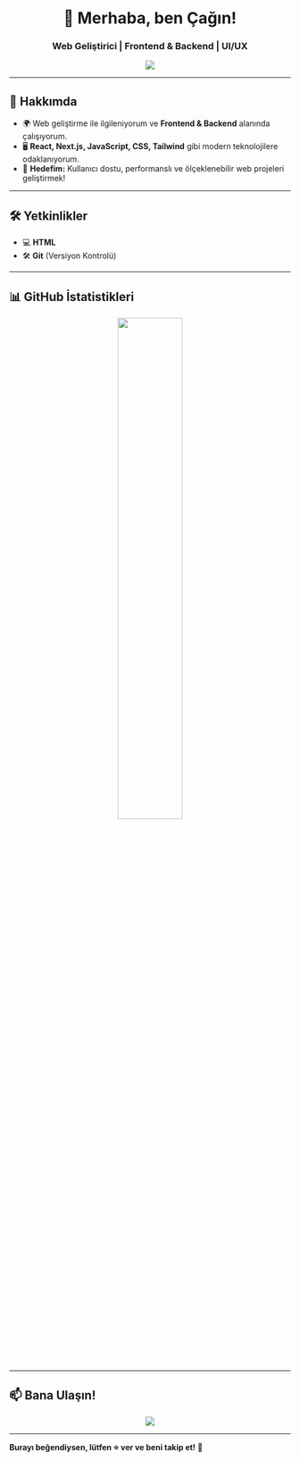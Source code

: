 <h1 align="center">👋 Merhaba, ben Çağın!</h1>
<h3 align="center">Web Geliştirici | Frontend & Backend | UI/UX</h3>

<p align="center">
  <img src="https://readme-typing-svg.herokuapp.com/?lines=Full+Stack+Developer;Frontend+Enthusiast;UI/UX+Lover!&color=blue&size=20" />
</p>

---

## 🚀 Hakkımda
- 🌍 Web geliştirme ile ilgileniyorum ve **Frontend & Backend** alanında çalışıyorum.  
- 🖥️ **React, Next.js, JavaScript, CSS, Tailwind** gibi modern teknolojilere odaklanıyorum.  
- 📌 **Hedefim:** Kullanıcı dostu, performanslı ve ölçeklenebilir web projeleri geliştirmek!  

---

## 🛠️ Yetkinlikler
- 💻 **HTML**  
- 🛠️ **Git** (Versiyon Kontrolü)

---

## 📊 GitHub İstatistikleri
<p align="center">
  <img src="https://github-readme-streak-stats.herokuapp.com/?user=caginsezer&theme=dark" width="48%" />
</p>

---

## 📫 Bana Ulaşın!
<p align="center">
  <a href="https://www.linkedin.com/in/caginsezer/" target="_blank">
    <img src="https://img.shields.io/badge/LinkedIn-000?style=for-the-badge&logo=linkedin&logoColor=blue" />
  </a>
</p>

---

 **Burayı beğendiysen, lütfen ⭐ ver ve beni takip et!** 🚀
